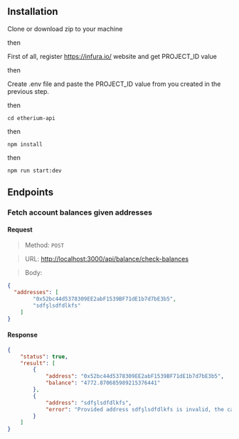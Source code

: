 ## Installation
 Clone or download zip to your machine 
 
then

 First of all, register https://infura.io/ website and get PROJECT_ID value

then

 Create .env file and  paste the PROJECT_ID value from you created in the previous step.

then

    cd etherium-api

then

    npm install

then 

    npm run start:dev


## Endpoints

### Fetch account balances given addresses

#### Request

> Method: `POST`

> URL: [http://localhost:3000/api/balance/check-balances](http://localhost:3000/api/balance/check-balances)

> Body:

```json
{
  "addresses": [
        "0x52bc44d5378309EE2abF1539BF71dE1b7d7bE3b5",
        "sdfşlsdfdlkfs"
    ]
}
```

#### Response

```json
{
    "status": true,
    "result": [
        {
            "address": "0x52bc44d5378309EE2abF1539BF71dE1b7d7bE3b5",
            "balance": "4772.870685989215376441"
        },
        {
            "address": "sdfşlsdfdlkfs",
            "error": "Provided address sdfşlsdfdlkfs is invalid, the capitalization checksum test failed, or it's an indirect IBAN address which can't be converted."
        }
    ]
}
```

